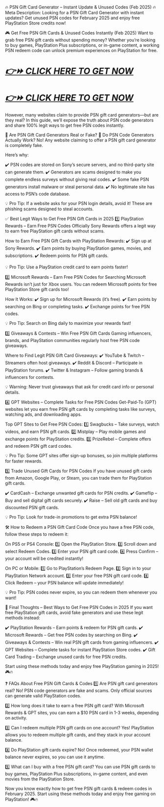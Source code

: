🔥 PSN Gift Card Generator – Instant Update & Unused Codes (Feb 2025) 🔥
Meta Description: Looking for a PSN Gift Card Generator with instant updates? Get unused PSN codes for February 2025 and enjoy free PlayStation Store credits now!

🎮 Get Free PSN Gift Cards & Unused Codes Instantly (Feb 2025)
Want to grab free PSN gift cards without spending money? Whether you’re looking to buy games, PlayStation Plus subscriptions, or in-game content, a working PSN redeem code can unlock premium experiences on PlayStation for free.

# ***[👉⏩ CLICK HERE TO GET NOW ](https://rosofferzone.com/monopoly/)***

# ***[👉⏩ CLICK HERE TO GET NOW ](https://rosofferzone.com/monopoly/)***


However, many websites claim to provide PSN gift card generators—but are they real? In this guide, we’ll expose the truth about PSN code generators and share 100% legit ways to get free PSN codes instantly.

🚨 Are PSN Gift Card Generators Real or Fake?
🔴 Do PSN Code Generators Actually Work?
No! Any website claiming to offer a PSN gift card generator is completely fake.

Here’s why:

✔️ PSN codes are stored on Sony’s secure servers, and no third-party site can generate them.
✔️ Generators are scams designed to make you complete endless surveys without giving real codes.
✔️ Some fake PSN generators install malware or steal personal data.
✔️ No legitimate site has access to PSN’s code database.

💡 Pro Tip: If a website asks for your PSN login details, avoid it! These are phishing scams designed to steal accounts.

✅ Best Legit Ways to Get Free PSN Gift Cards in 2025
1️⃣ PlayStation Rewards – Earn Free PSN Codes Officially
Sony Rewards offers a legit way to earn free PlayStation gift cards without scams.

How to Earn Free PSN Gift Cards with PlayStation Rewards:
✔️ Sign up at Sony Rewards.
✔️ Earn points by buying PlayStation games, movies, and subscriptions.
✔️ Redeem points for PSN gift cards.

💡 Pro Tip: Use a PlayStation credit card to earn points faster!

2️⃣ Microsoft Rewards – Earn Free PSN Codes for Searching
Microsoft Rewards isn’t just for Xbox users. You can redeem Microsoft points for free PlayStation Store gift cards too!

How It Works:
✔️ Sign up for Microsoft Rewards (it’s free).
✔️ Earn points by searching on Bing or completing tasks.
✔️ Exchange points for free PSN codes.

💡 Pro Tip: Search on Bing daily to maximize your rewards fast!

3️⃣ Giveaways & Contests – Win Free PSN Gift Cards
Gaming influencers, brands, and PlayStation communities regularly host free PSN code giveaways.

Where to Find Legit PSN Gift Card Giveaways:
✔️ YouTube & Twitch – Streamers often host giveaways.
✔️ Reddit & Discord – Participate in PlayStation forums.
✔️ Twitter & Instagram – Follow gaming brands & influencers for contests.

💡 Warning: Never trust giveaways that ask for credit card info or personal details.

4️⃣ GPT Websites – Complete Tasks for Free PSN Codes
Get-Paid-To (GPT) websites let you earn free PSN gift cards by completing tasks like surveys, watching ads, and downloading apps.

Top GPT Sites to Get Free PSN Codes:
1️⃣ Swagbucks – Take surveys, watch videos, and earn PSN gift cards.
2️⃣ Mistplay – Play mobile games and exchange points for PlayStation credits.
3️⃣ PrizeRebel – Complete offers and redeem PSN gift card codes.

💡 Pro Tip: Some GPT sites offer sign-up bonuses, so join multiple platforms for faster rewards.

5️⃣ Trade Unused Gift Cards for PSN Codes
If you have unused gift cards from Amazon, Google Play, or Steam, you can trade them for PlayStation gift cards.

✔️ CardCash – Exchange unwanted gift cards for PSN credits.
✔️ Gameflip – Buy and sell digital gift cards securely.
✔️ Raise – Sell old gift cards and buy discounted PSN gift cards.

💡 Pro Tip: Look for trade-in promotions to get extra PSN balance!

🛠️ How to Redeem a PSN Gift Card Code
Once you have a free PSN code, follow these steps to redeem it:

On PS5 or PS4 Console:
1️⃣ Open the PlayStation Store.
2️⃣ Scroll down and select Redeem Codes.
3️⃣ Enter your PSN gift card code.
4️⃣ Press Confirm – your account will be credited instantly!

On PC or Mobile:
1️⃣ Go to PlayStation’s Redeem Page.
2️⃣ Sign in to your PlayStation Network account.
3️⃣ Enter your free PSN gift card code.
4️⃣ Click Redeem – your PSN balance will update immediately!

💡 Pro Tip: PSN codes never expire, so you can redeem them whenever you want!

🎯 Final Thoughts – Best Ways to Get Free PSN Codes in 2025
If you want free PlayStation gift cards, avoid fake generators and use these legit methods instead:

✔️ PlayStation Rewards – Earn points & redeem for PSN gift cards.
✔️ Microsoft Rewards – Get free PSN codes by searching on Bing.
✔️ Giveaways & Contests – Win real PSN gift cards from gaming influencers.
✔️ GPT Websites – Complete tasks for instant PlayStation Store codes.
✔️ Gift Card Trading – Exchange unused cards for free PSN credits.

Start using these methods today and enjoy free PlayStation gaming in 2025! 🎮🔥

❓ FAQs About Free PSN Gift Cards & Codes
1️⃣ Are PSN gift card generators real?
No! PSN code generators are fake and scams. Only official sources can generate valid PlayStation codes.

2️⃣ How long does it take to earn a free PSN gift card?
With Microsoft Rewards & GPT sites, you can earn a $10 PSN card in 1-3 weeks, depending on activity.

3️⃣ Can I redeem multiple PSN gift cards on one account?
Yes! PlayStation allows you to redeem multiple gift cards, and they stack in your account balance.

4️⃣ Do PlayStation gift cards expire?
No! Once redeemed, your PSN wallet balance never expires, so you can use it anytime.

5️⃣ What can I buy with a free PSN gift card?
You can use PSN gift cards to buy games, PlayStation Plus subscriptions, in-game content, and even movies from the PlayStation Store.

Now you know exactly how to get free PSN gift cards & redeem codes in February 2025. Start using these methods today and enjoy free gaming on PlayStation! 🎮🔥





